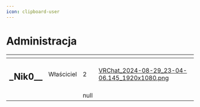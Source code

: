```yaml
---
icon: clipboard-user
---
```


# Administracja



<table data-view="cards"><thead><tr><th align="center"></th><th align="center"></th><th data-type="rating" data-max="5"></th><th data-hidden data-card-cover data-type="files"></th></tr></thead><tbody><tr><td align="center"><h2>_Nik0__</h2></td><td align="center">Właściciel</td><td>2</td><td><a href="../.gitbook/assets/VRChat_2024-08-29_23-04-06.145_1920x1080.png">VRChat_2024-08-29_23-04-06.145_1920x1080.png</a></td></tr><tr><td align="center"></td><td align="center"></td><td>null</td><td></td></tr></tbody></table>
